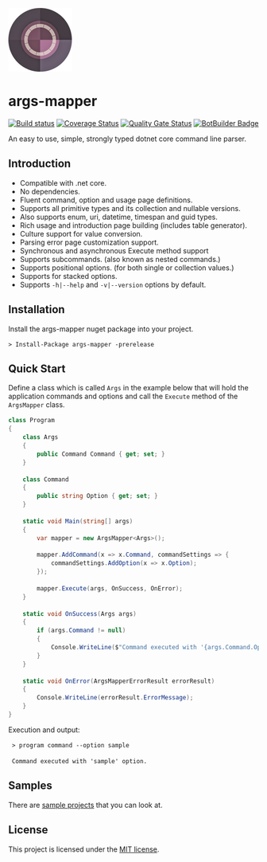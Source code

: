 ![logo](https://raw.githubusercontent.com/akanmuratcimen/args-mapper/master/args-mapper.png)

# args-mapper

[![Build status](https://ci.appveyor.com/api/projects/status/hetocc8taw31msma/branch/master?svg=true)](https://ci.appveyor.com/project/akanmuratcimen/args-mapper/branch/master) [![Coverage Status](https://coveralls.io/repos/github/akanmuratcimen/args-mapper/badge.svg?branch=master)](https://coveralls.io/github/akanmuratcimen/args-mapper?branch=master) [![Quality Gate Status](https://sonarcloud.io/api/project_badges/measure?project=akanmuratcimen_args-mapper&metric=alert_status)](https://sonarcloud.io/dashboard?id=akanmuratcimen_args-mapper) [![BotBuilder Badge](https://buildstats.info/nuget/args-mapper?dWidth=54&includePreReleases=true)](https://www.nuget.org/packages/args-mapper)

An easy to use, simple, strongly typed dotnet core command line parser.

## Introduction

- Compatible with .net core.
- No dependencies.
- Fluent command, option and usage page definitions.
- Supports all primitive types and its collection and nullable versions.
- Also supports enum, uri, datetime, timespan and guid types.
- Rich usage and introduction page building (includes table generator).
- Culture support for value conversion.
- Parsing error page customization support.
- Synchronous and asynchronous Execute method support
- Supports subcommands. (also known as nested commands.)
- Supports positional options. (for both single or collection values.)
- Supports for stacked options.
- Supports `-h|--help` and `-v|--version` options by default.

## Installation

Install the args-mapper nuget package into your project.

```
> Install-Package args-mapper -prerelease
```

## Quick Start

Define a class which is called `Args` in the example below that will hold the application commands and options and call the `Execute` method of the `ArgsMapper` class. 

```csharp
class Program
{
    class Args
    {
        public Command Command { get; set; }
    }

    class Command
    {
        public string Option { get; set; }
    }

    static void Main(string[] args)
    {
        var mapper = new ArgsMapper<Args>();

        mapper.AddCommand(x => x.Command, commandSettings => {
            commandSettings.AddOption(x => x.Option);
        });

        mapper.Execute(args, OnSuccess, OnError);
    }

    static void OnSuccess(Args args)
    {
        if (args.Command != null)
        {
            Console.WriteLine($"Command executed with '{args.Command.Option}' option.");
        }
    }

    static void OnError(ArgsMapperErrorResult errorResult)
    {
        Console.WriteLine(errorResult.ErrorMessage);
    }
}
```

Execution and output:

```
 > program command --option sample
 
 Command executed with 'sample' option.
```

## Samples  
There are [sample projects](https://github.com/akanmuratcimen/args-mapper/tree/master/samples) that you can look at.  

## License  
This project is licensed under the [MIT license](LICENSE).

